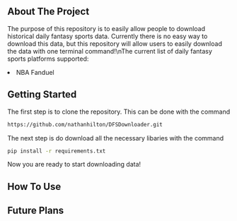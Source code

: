 ## About The Project

The purpose of this repository is to easily allow people to download historical daily fantasy sports data. Currently there is no easy way to download this data, but this repository will allow users to easily download the data with one terminal command!\nThe current list of daily fantasy sports platforms supported:
<li>NBA Fanduel</li>


## Getting Started

The first step is to clone the repository. This can be done with the command 
   ```sh
   https://github.com/nathanhilton/DFSDownloader.git
   ```

The next step is do download all the necessary libaries with the command
   ```sh
   pip install -r requirements.txt
   ```
Now you are ready to start downloading data!


## How To Use




## Future Plans
